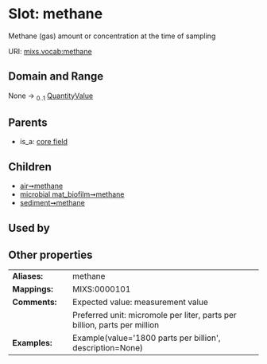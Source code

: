 
# Slot: methane


Methane (gas) amount or concentration at the time of sampling

URI: [mixs.vocab:methane](https://w3id.org/mixs/vocab/methane)


## Domain and Range

None &#8594;  <sub>0..1</sub> [QuantityValue](QuantityValue.md)

## Parents

 *  is_a: [core field](core_field.md)

## Children

 *  [air➞methane](air_methane.md)
 *  [microbial mat_biofilm➞methane](microbial_mat_biofilm_methane.md)
 *  [sediment➞methane](sediment_methane.md)

## Used by


## Other properties

|  |  |  |
| --- | --- | --- |
| **Aliases:** | | methane |
| **Mappings:** | | MIXS:0000101 |
| **Comments:** | | Expected value: measurement value |
|  | | Preferred unit: micromole per liter, parts per billion, parts per million |
| **Examples:** | | Example(value='1800 parts per billion', description=None) |

